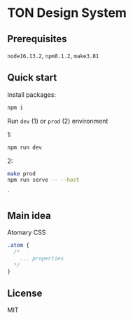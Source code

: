 # TON Design System

## Prerequisites

`node16.13.2`, `npm8.1.2`, `make3.81`

## Quick start

Install packages:

```zsh
npm i
```

Run `dev` (1) or `prod` (2) environment

1:

```zsh
npm run dev
```

2:

```zsh
make prod
npm run serve -- --host
```

`

## Main idea

Atomary CSS

```css
.atom {
  /*
    ... properties
  */
}
```

## License

MIT
